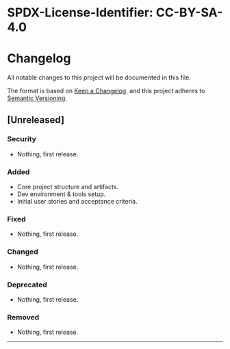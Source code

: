 <!-- markdownlint-disable-next-line MD013 -->
<!-- SPDX-FileCopyrightText: 2025-present Krys Lawrence <aquarion.5.krystopher@spamgourmet.org> -->
<!-- SPDX-License-Identifier: CC-BY-SA-4.0 -->

# SPDX-License-Identifier: CC-BY-SA-4.0

# Changelog

All notable changes to this project will be documented in this file.

The format is based on [Keep a Changelog](https://keepachangelog.com/en/1.1.0/),
and this project adheres to [Semantic Versioning](https://semver.org/spec/v2.0.0.html).

## [Unreleased]

### Security

- Nothing, first release.

### Added

- Core project structure and artifacts.
- Dev environment & tools setup.
- Initial user stories and acceptance criteria.

### Fixed

- Nothing, first release.

### Changed

- Nothing, first release.

### Deprecated

- Nothing, first release.

### Removed

- Nothing, first release.

----
